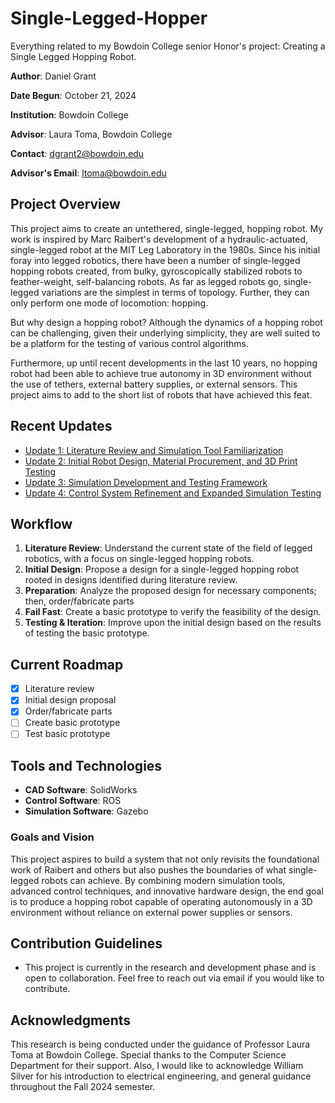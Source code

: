 # Single-Legged-Hopper

Everything related to my Bowdoin College senior Honor's project: Creating a Single Legged Hopping Robot.

**Author**: Daniel Grant  

**Date Begun**: October 21, 2024  

**Institution**: Bowdoin College  

**Advisor**: Laura Toma, Bowdoin College

**Contact**: [dgrant2@bowdoin.edu](mailto:dgrant2@bowdoin.edu)  

**Advisor's Email**: [ltoma@bowdoin.edu](mailto:ltoma@bowdoin.edu)


## Project Overview

This project aims to create an untethered, single-legged, hopping robot. My work is inspired by Marc Raibert's development of a hydraulic-actuated, single-legged robot at the MIT Leg Laboratory in the 1980s. Since his initial foray into legged robotics, there have been a number of single-legged hopping robots created, from bulky, gyroscopically stabilized robots to feather-weight, self-balancing robots. As far as legged robots go, single-legged variations are the simplest in terms of  topology. Further, they can only perform one mode of locomotion: hopping. 

But why design a hopping robot? Although the dynamics of a hopping robot can be challenging, given their underlying simplicity, they are well suited to be a platform for the testing of various control algorithms. 

Furthermore, up until recent developments in the last 10 years, no hopping robot had been able to achieve true autonomy in 3D environment without the use of tethers, external battery supplies, or external sensors. This project aims to add to the short list of robots that have achieved this feat.

## Recent Updates

- [Update 1: Literature Review and Simulation Tool Familiarization ](updates/reports/December2.md)
- [Update 2: Initial Robot Design, Material Procurement, and 3D Print Testing](updates/reports/December5.md)
- [Update 3: Simulation Development and Testing Framework](updates/reports/December9.md)
- [Update 4: Control System Refinement and Expanded Simulation Testing](updates/reports/December12.md)

## Workflow

1. **Literature Review**: Understand the current state of the field of legged robotics, with a focus on single-legged hopping robots.
2. **Initial Design**: Propose a design for a single-legged hopping robot rooted in designs identified during literature review.
3. **Preparation**: Analyze the proposed design for necessary components; then, order/fabricate parts
4. **Fail Fast**: Create a basic prototype to verify the feasibility of the design.
5. **Testing & Iteration**: Improve upon the initial design based on the results of testing the basic prototype.

## Current Roadmap

- [x] Literature review
- [x] Initial design proposal
- [x] Order/fabricate parts
- [ ] Create basic prototype
- [ ] Test basic prototype

## Tools and Technologies

- **CAD Software**: SolidWorks
- **Control Software**: ROS
- **Simulation Software**: Gazebo

### Goals and Vision  

This project aspires to build a system that not only revisits the foundational work of Raibert and others but also pushes the boundaries of what single-legged robots can achieve. By combining modern simulation tools, advanced control techniques, and innovative hardware design, the end goal is to produce a hopping robot capable of operating autonomously in a 3D environment without reliance on external power supplies or sensors.

## Contribution Guidelines

- This project is currently in the research and development phase and is open to collaboration. Feel free to reach out via email if you would like to contribute.

## Acknowledgments

This research is being conducted under the guidance of Professor Laura Toma at Bowdoin College. Special thanks to the Computer Science Department for their support. Also, I would like to acknowledge William Silver for his introduction to electrical engineering, and general guidance throughout the Fall 2024 semester.


